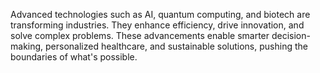 Advanced technologies such as AI, quantum computing, and biotech are transforming industries. They enhance efficiency, drive innovation, and solve complex problems. These advancements enable smarter decision-making, personalized healthcare, and sustainable solutions, pushing the boundaries of what's possible.
